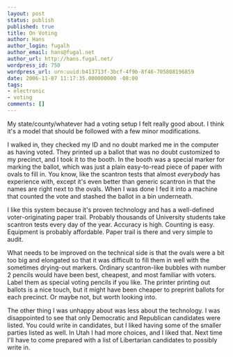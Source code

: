 ```yaml
---
layout: post
status: publish
published: true
title: On Voting
author: Hans
author_login: fugalh
author_email: hans@fugal.net
author_url: http://hans.fugal.net/
wordpress_id: 750
wordpress_url: urn:uuid:b413713f-3bcf-4f9b-8f46-705808196859
date: 2006-11-07 11:17:35.000000000 -08:00
tags:
- electronic
- voting
comments: []
---
```

<p>My state/county/whatever had a voting setup I felt really good about. I think
it's a model that should be followed with a few minor modifications.</p>

<p>I walked in, they checked my ID and no doubt marked me in the computer as
having voted. They printed up a ballot that was no doubt customized to my
precinct, and I took it to the booth. In the booth was a special marker for
marking the ballot, which was just a plain easy-to-read piece of paper with
ovals to fill in. You know, like the scantron tests that almost <em>everybody</em> has
experience with, except it's even better than generic scantron in that the
names are right next to the ovals. When I was done I fed it into a machine that
counted the vote and stashed the ballot in a bin underneath.</p>

<p>I like this system because it's proven technology and has a well-defined
voter-originating paper trail. Probably thousands of University students take
scantron tests every day of the year. Accuracy is high. Counting is easy.
Equipment is probably affordable. Paper trail is there and very simple to
audit.</p>

<p>What needs to be improved on the technical side is that the ovals were a bit
too big and elongated so that it was difficult to fill them in well with the
sometimes drying-out markers. Ordinary scantron-like bubbles with number 2
pencils would have been best, cheapest, and most familiar with voters. Label
them as special voting pencils if you like. The printer printing out ballots is
a nice touch, but it might have been cheaper to preprint ballots for each
precinct. Or maybe not, but worth looking into. </p>

<p>The other thing I was unhappy about was less about the technology. I was
disappointed to see that only Democratic and Republican candidates were listed.
You could write in candidates, but I liked having some of the smaller parties
listed as well. In Utah I had more choices, and I liked that. Next time I'll
have to come prepared with a list of Libertarian candidates to possibly write
in.</p>
